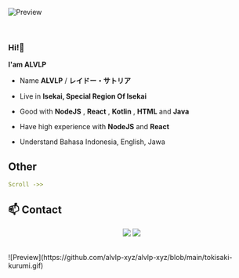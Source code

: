 <div align="center">
<!-- ![](https://typograssy.deno.dev/api?text=お兄ちゃんはおしまい!&l0=none&bg=none&frame=none&speed=100&comment=) -->
<!-- ![](https://typograssy.deno.dev/api?text=お兄ちゃんはおしまい!&l0=none&l1=00cce6&l2=80f1ff&l3=009eb3&l4=caf9ff&bg=none&frame=none&speed=100&comment=) -->

</div>

![Preview](https://github.com/alvlp-xyz/alvlp-xyz/blob/main/kurumi.gif)

<br/>

### Hi!👋

**I'am ALVLP** 

- Name **ALVLP** / **レイドー・サトリア**

- Live in **Isekai, Special Region Of Isekai**

- Good with **NodeJS** , **React** , **Kotlin** , **HTML** and **Java**

- Have high experience with **NodeJS** and **React**
  
- Understand Bahasa Indonesia, English, Jawa

## **Other**
```yaml
Scroll ->>                                                                                             KoeElek
```
<!-- <br><br><br><br> -->
## **📫 Contact**
<p align='center'>
<a href="https://nekonux.vercel.app"><img src="https://img.shields.io/badge/WEBSITE-2e3440?style=for-the-badge"/></a> <a href="https://t.me/alvlp_devhunter"><img src="https://img.shields.io/badge/TELEGRAM-2e3440?style=for-the-badge"/></a>
</p>
<br/>
![Preview](https://github.com/alvlp-xyz/alvlp-xyz/blob/main/tokisaki-kurumi.gif)

